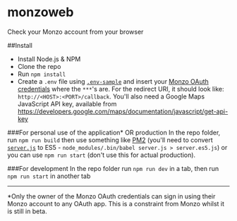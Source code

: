 # monzoweb
Check your Monzo account from your browser

##Install
- Install Node.js & NPM
- Clone the repo
- Run `npm install`
- Create a `.env` file using [`.env-sample`](https://github.com/robcalcroft/monzoweb/blob/master/.env-sample) and insert your [Monzo OAuth credentials](https://developers.getmondo.co.uk/) where the `***`'s are. For the redirect URI, it should look like: `http://<HOST>:<PORT>/callback`. You'll also need a Google Maps JavaScript API key, available from https://developers.google.com/maps/documentation/javascript/get-api-key

###For personal use of the application* OR production
In the repo folder, run `npm run build` then use something like [PM2](https://github.com/Unitech/pm2) (you'll need to convert [`server.js`](https://github.com/robcalcroft/monzoweb/blob/master/server.js) to ES5 - `node_modules/.bin/babel server.js > server.es5.js`) or you can use `npm run start` (don't use this for actual production).

###For development
In the repo folder run `npm run dev` in a tab, then run `npm run start` in another tab

---

*Only the owner of the Monzo OAuth credentials can sign in using their Monzo account to any OAuth app. This is a constraint from Monzo whilst it is still in beta.

